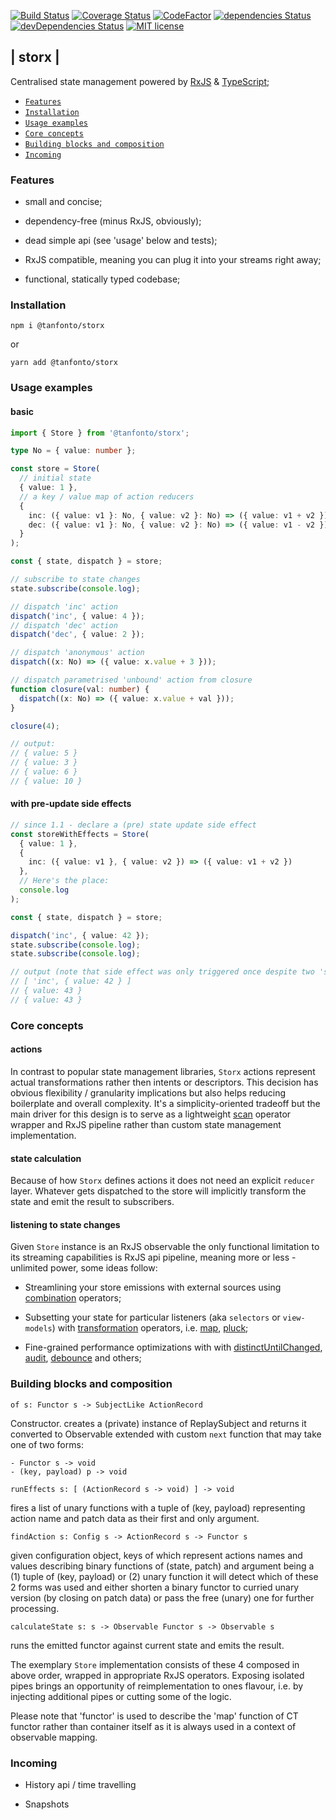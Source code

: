 [![Build
Status](https://travis-ci.org/tanfonto/storx.svg?branch=master)](https://travis-ci.org/tanfonto/storx) [![Coverage Status](https://coveralls.io/repos/github/tanfonto/storx/badge.svg?branch=master)](https://coveralls.io/github/tanfonto/storx?branch=master)
[![CodeFactor](https://www.codefactor.io/repository/github/tanfonto/storx/badge)](https://www.codefactor.io/repository/github/tanfonto/storx)
[![dependencies
Status](https://david-dm.org/tanfonto/storx/status.svg)](https://david-dm.org/tanfonto/storx) [![devDependencies Status](https://david-dm.org/tanfonto/storx/dev-status.svg)](https://david-dm.org/tanfonto/storx?type=dev)
[![MIT
license](https://img.shields.io/badge/License-MIT-blue.svg)](https://lbesson.mit-license.org/)

## | storx |

Centralised state management powered by
[RxJS](https://github.com/ReactiveX/RxJS) &
[TypeScript](https://github.com/Microsoft/TypeScript);

*   [`Features`](#Features)
*   [`Installation`](#Installation)
*   [`Usage examples`](#Usage-examples)
*   [`Core concepts`](#Core-concepts)
*   [`Building blocks and
composition`](#Building-blocks-and-composition)
*   [`Incoming`](#Incoming)

### Features

*   small and concise;

*   dependency-free (minus RxJS, obviously);

*   dead simple api (see 'usage' below and tests);

*   RxJS compatible, meaning you can plug it into your streams right
    away;

*   functional, statically typed codebase;

### Installation

```
npm i @tanfonto/storx
```
or

```
yarn add @tanfonto/storx
```

### Usage examples

#### basic

```typescript
import { Store } from '@tanfonto/storx';

type No = { value: number };

const store = Store(
  // initial state
  { value: 1 },
  // a key / value map of action reducers
  {
    inc: ({ value: v1 }: No, { value: v2 }: No) => ({ value: v1 + v2 }),
    dec: ({ value: v1 }: No, { value: v2 }: No) => ({ value: v1 - v2 })
  }
);

const { state, dispatch } = store;

// subscribe to state changes
state.subscribe(console.log);

// dispatch 'inc' action
dispatch('inc', { value: 4 });
// dispatch 'dec' action
dispatch('dec', { value: 2 });

// dispatch 'anonymous' action
dispatch((x: No) => ({ value: x.value + 3 }));

// dispatch parametrised 'unbound' action from closure
function closure(val: number) {
  dispatch((x: No) => ({ value: x.value + val }));
}

closure(4);

// output:
// { value: 5 }
// { value: 3 }
// { value: 6 }
// { value: 10 }
```

#### with pre-update side effects

```typescript
// since 1.1 - declare a (pre) state update side effect
const storeWithEffects = Store(
  { value: 1 },
  {
    inc: ({ value: v1 }, { value: v2 }) => ({ value: v1 + v2 })
  },
  // Here's the place:
  console.log
);

const { state, dispatch } = store;

dispatch('inc', { value: 42 });
state.subscribe(console.log);
state.subscribe(console.log);

// output (note that side effect was only triggered once despite two 'subscribe' registrations):
// [ 'inc', { value: 42 } ]
// { value: 43 }
// { value: 43 }
```

### Core concepts

#### actions

In contrast to popular state management libraries, `Storx` actions
represent actual transformations rather then intents or descriptors.
This decision has obvious flexibility / granularity implications but
also helps reducing boilerplate and overall complexity. It's a
simplicity-oriented tradeoff but the main driver for this design is to
serve as a lightweight
[scan](http://reactivex.io/documentation/operators/scan.html) operator
wrapper and RxJS pipeline rather than custom state management
implementation.

#### state calculation

Because of how `Storx` defines actions it does not need an
explicit `reducer` layer. Whatever gets dispatched to the store will
implicitly transform the state and emit the result to subscribers.

#### listening to state changes

Given `Store` instance is an RxJS observable the only functional
limitation  to its streaming capabilities is RxJS api pipeline, meaning
more or less -  unlimited power, some ideas follow:

*   Streamlining your store emissions with external sources using
[combination](https://www.learnrxjs.io/operators/combination/)
operators;

*   Subsetting your state for particular listeners (aka `selectors` or
`view-models`) with
[transformation](https://www.learnrxjs.io/operators/transformation/)
operators, i.e.
[map](https://www.learnrxjs.io/operators/transformation/map.html),
[pluck](https://www.learnrxjs.io/operators/transformation/pluck.html);

*   Fine-grained performance optimizations with
with
[distinctUntilChanged](https://www.learnrxjs.io/operators/filtering/distinctuntilchanged.html), [audit](https://www.learnrxjs.io/operators/filtering/audit.html), [debounce](https://www.learnrxjs.io/operators/filtering/debounce.html) and others;  

### Building blocks and composition

`of s: Functor s -> SubjectLike ActionRecord`

Constructor. creates a (private) instance of ReplaySubject and returns
it converted to Observable extended with custom `next` function that may
take one of two forms:

```
- Functor s -> void
- (key, payload) p -> void
```

`runEffects s: [ (ActionRecord s -> void) ] -> void`

fires a list of unary functions with a tuple of (key,
payload) representing action name and patch data as their first and only
argument.

```findAction s: Config s -> ActionRecord s -> Functor s```

given configuration object, keys of which represent actions names and
values describing binary functions of (state, patch) and argument being
a (1) tuple of (key, payload) or (2) unary function it will detect which of
these 2 forms was used and either shorten a binary functor to curried
unary version (by closing on patch data) or pass the free (unary) one for
further processing.

`calculateState s: s -> Observable Functor s -> Observable s`

runs the emitted functor against current state and emits the result.

The exemplary `Store` implementation consists of these 4 composed in
above order, wrapped in appropriate RxJS operators. Exposing isolated
pipes brings an opportunity of reimplementation to ones flavour, i.e. by
injecting additional pipes or cutting some of the logic.

Please note that 'functor' is used to describe the 'map' function
of CT functor rather than container itself as it is always used in a
context of observable mapping.

### Incoming

*   History api / time travelling

*   Snapshots
